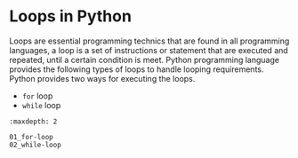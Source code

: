 # Loops in Python

Loops are essential programming technics that are found in all programming languages, a loop is a set of instructions or
statement that are executed and repeated, until a certain condition is meet. Python programming language provides the following types of loops to handle looping requirements. Python provides two ways for executing the loops.

- `for` loop
- `while` loop

```{toctree}
:maxdepth: 2

01_for-loop
02_while-loop
```
